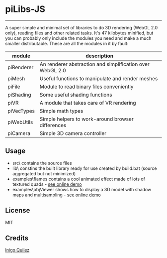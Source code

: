 # piLibs-JS

------

A super simple and minimal set of libraries to do 3D rendering (WebGL 2.0 only), reading files and other related tasks. It's 47 kilobytes minified, but you can probably only include the modules you need and make a much smaller distributable. These are all the modules in it by fault:

|module|description|
|---|---|
|piRenderer|An renderer abstraction and simplification over WebGL 2.0|
|piMesh|Useful functions to manipulate and render meshes|
|piFile|Module to read binary files conveniently|
|piShading|Some useful shading functions|
|piVR|A module that takes care of VR rendering|
|piVecTypes|Simple math types|
|piWebUtils|Simple helpers to work-around browser differences|
|piCamera|Simple 3D camera controller|

## Usage

* src\ contains the source files
* lib\ constins the built library ready for use created by build.bat (source aggregated but not minimized)
* examples\flames contains a cool animated effect made of lots of textured quads - [see online demo](https://iquilezles.org/code/piLibsJS/demos/flames/demo.html)
* examples\objViewer shows how to display a 3D model with shadow maps and multisampling - [see online demo](https://iquilezles.org/code/piLibsJS/demos/model/demo.html)

## License

MIT

## Credits

[Inigo Quilez](https://iquilezles.org)
